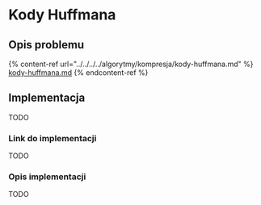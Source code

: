 # Kody Huffmana

## Opis problemu

{% content-ref url="../../../../algorytmy/kompresja/kody-huffmana.md" %}
[kody-huffmana.md](../../../../algorytmy/kompresja/kody-huffmana.md)
{% endcontent-ref %}

## Implementacja

TODO

### Link do implementacji

TODO

### Opis implementacji

TODO
